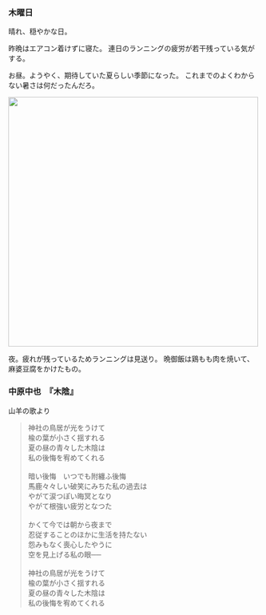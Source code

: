 ### 木曜日

晴れ、穏やかな日。

昨晩はエアコン着けずに寝た。
連日のランニングの疲労が若干残っている気がする。

お昼。ようやく、期待していた夏らしい季節になった。
これまでのよくわからない暑さは何だったんだろ。

<img src="https://i.imgur.com/sdEfqoV.jpeg" width="500">

夜。疲れが残っているためランニングは見送り。
晩御飯は鶏もも肉を焼いて、麻婆豆腐をかけたもの。

### 中原中也　『木陰』

山羊の歌より

> 神社の鳥居が光をうけて<br>
> 楡の葉が小さく揺すれる<br>
> 夏の昼の青々した木陰は<br>
> 私の後悔を宥めてくれる<br>
> <br>
> 暗い後悔　いつでも附纏ふ後悔<br>
> 馬鹿々々しい破笑にみちた私の過去は<br>
> やがて涙つぽい晦冥となり<br>
> やがて根強い疲労となつた<br>
> <br>
> かくて今では朝から夜まで<br>
> 忍従することのほかに生活を持たない<br>
> 怨みもなく喪心したやうに<br>
> 空を見上げる私の眼──<br>
> <br>
> 神社の鳥居が光をうけて<br>
> 楡の葉が小さく揺すれる<br>
> 夏の昼の青々した木陰は<br>
> 私の後悔を宥めてくれる<br>